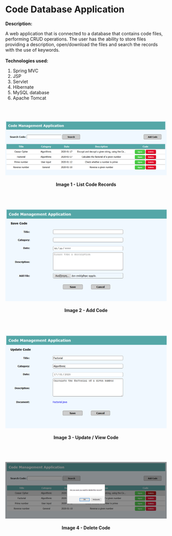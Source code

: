 # Code Database Application
<b>Description:</b>

A web application that is connected to a database that contains code files, 
performing CRUD operations. The user has the ability to store files providing a
description, open/download the files and search the records with the use of keywords.
<br><br>
<b>Technologies used:</b>
<br>
<ol>
	<li>Spring MVC</li>
	<li>JSP</li>
	<li>Servlet</li>
	<li>Hibernate</li>
	<li>MySQL database</li>
	<li>Apache Tomcat</li>
</ol>

<br><br>

<div align="center">
	<kbd><img src="./images/01.Code_List.png" width="650" /></kbd>
	<br><br>
	<b>Image 1 - List Code Records</b>
</div>
<br><br>
<br><br>
<div align="center">
	<kbd><img src="./images/02.Add_Code.png" width="650" /></kbd>
	<br><br>
	<b>Image 2 - Add Code</b>
</div>
<br><br>
<br><br>
<div align="center">
	<kbd><img src="./images/03.Update_Code.png" width="650" /></kbd>
	<br><br>
	<b>Image 3 - Update / View Code</b>
</div>
<br><br>
<br><br>
<div align="center">
	<kbd><img src="./images/04.Delete_Code.png" width="650" /></kbd>
	<br><br>
	<b>Image 4 - Delete Code</b>
</div>
<br><br>
<br><br>